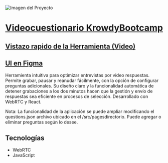 ![Imagen del Proyecto](https://resources.krowdy.com/krowdy/company/618296c057eb190007bbbd5b/2021-11-04T11-35-16-068ZFrame_2.png)

# [Videocuestionario KrowdyBootcamp](https://videocuestionario-krowdy-bootcamp.vercel.app/)

## [Vistazo rapido de la Herramienta (Video)](https://res.cloudinary.com/dabwdkdys/video/upload/v1703702933/Dise%C3%B1o_sin_t%C3%ADtulo_1_fo8srq.mp4)

## [UI en Figma](https://www.figma.com/file/qqx6eaZ9vZNi6YMsSzyrKI/VOD?type=design&t=N8pgZwpoSTB7MWwE-6)

Herramienta intuitiva para optimizar entrevistas por video respuestas. Permite grabar, pausar y reanudar fácilmente, con la opción de configurar preguntas adicionales. Su diseño claro y la funcionalidad automática de detener grabaciones a los dos minutos hacen que la gestión y envío de respuestas sea eficiente en procesos de selección. Desarrollado con WebRTC y React.

Nota: La funcionalidad de la aplicación se puede ampliar modificando el questions.json archivo ubicado en el /src/pagesdirectorio. Puede agregar o eliminar preguntas según lo desee.

## Tecnologías
- WebRTC
- JavaScript
